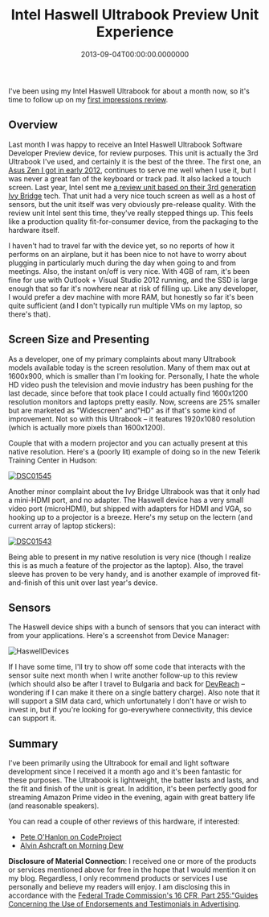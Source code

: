 ﻿---
title: Intel Haswell Ultrabook Preview Unit Experience
date: "2013-09-04T00:00:00.0000000"
featuredImage: /img/DSC01543_thumb.jpg
---

I've been using my Intel Haswell Ultrabook for about a month now, so it's time to follow up on my [first impressions review](http://ardalis.com/first-impressions-of-the-intel-haswell-ultrabook).

## Overview

Last month I was happy to receive an Intel Haswell Ultrabook Software Developer Preview device, for review purposes. This unit is actually the 3rd Ultrabook I've used, and certainly it is the best of the three. The first one, an [Asus Zen I got in early 2012](http://ardalis.com/asus-zen-ultrabook-one-month-later), continues to serve me well when I use it, but I was never a great fan of the keyboard or track pad. It also lacked a touch screen. Last year, Intel sent me [a review unit based on their 3rd generation Ivy Bridge](http://ardalis.com/working-with-ivy-bridge-ultrabook-sensors) tech. That unit had a very nice touch screen as well as a host of sensors, but the unit itself was very obviously pre-release quality. With the review unit Intel sent this time, they've really stepped things up. This feels like a production quality fit-for-consumer device, from the packaging to the hardware itself.

I haven't had to travel far with the device yet, so no reports of how it performs on an airplane, but it has been nice to not have to worry about plugging in particularly much during the day when going to and from meetings. Also, the instant on/off is very nice. With 4GB of ram, it's been fine for use with Outlook + Visual Studio 2012 running, and the SSD is large enough that so far it's nowhere near at risk of filling up. Like any developer, I would prefer a dev machine with more RAM, but honestly so far it's been quite sufficient (and I don't typically run multiple VMs on my laptop, so there's that).

## Screen Size and Presenting

As a developer, one of my primary complaints about many Ultrabook models available today is the screen resolution. Many of them max out at 1600x900, which is smaller than I'm looking for. Personally, I hate the whole HD video push the television and movie industry has been pushing for the last decade, since before that took place I could actually find 1600x1200 resolution monitors and laptops pretty easily. Now, screens are 25% smaller but are marketed as "Widescreen" and"HD" as if that's some kind of improvement. Not so with this Ultrabook – it features 1920x1080 resolution (which is actually more pixels than 1600x1200).

Couple that with a modern projector and you can actually present at this native resolution. Here's a (poorly lit) example of doing so in the new Telerik Training Center in Hudson:

[![DSC01545](/img/DSC01545_thumb.jpg"DSC01545")](/img/DSC01545_thumb.jpg)

Another minor complaint about the Ivy Bridge Ultrabook was that it only had a mini-HDMI port, and no adapter. The Haswell device has a very small video port (microHDMI), but shipped with adapters for HDMI and VGA, so hooking up to a projector is a breeze. Here's my setup on the lectern (and current array of laptop stickers):

[![DSC01543](/img/DSC01543_thumb.jpg"DSC01543")](/img/DSC01543_thumb.jpg)

Being able to present in my native resolution is very nice (though I realize this is as much a feature of the projector as the laptop). Also, the travel sleeve has proven to be very handy, and is another example of improved fit-and-finish of this unit over last year's device.

## Sensors

The Haswell device ships with a bunch of sensors that you can interact with from your applications. Here's a screenshot from Device Manager:

![HaswellDevices](/img/HaswellDevices_3.png"HaswellDevices")

If I have some time, I'll try to show off some code that interacts with the sensor suite next month when I write another follow-up to this review (which should also be after I travel to Bulgaria and back for [DevReach](http://devreach.com) – wondering if I can make it there on a single battery charge). Also note that it will support a SIM data card, which unfortunately I don't have or wish to invest in, but if you're looking for go-everywhere connectivity, this device can support it.

## Summary

I've been primarily using the Ultrabook for email and light software development since I received it a month ago and it's been fantastic for these purposes. The Ultrabook is lightweight, the batter lasts and lasts, and the fit and finish of the unit is great. In addition, it's been perfectly good for streaming Amazon Prime video in the evening, again with great battery life (and reasonable speakers).

You can read a couple of other reviews of this hardware, if interested:

- [Pete O'Hanlon on CodeProject](http://www.codeproject.com/Articles/645338/Haswell-Intel-SDP-Unit-Software-Developer-Preview)
- [Alvin Ashcraft on Morning Dew](http://www.alvinashcraft.com/2013/08/28/the-dew-review-intel-haswell-ultrabook-review-part-2-daily-use)

**Disclosure of Material Connection**: I received one or more of the products or services mentioned above for free in the hope that I would mention it on my blog. Regardless, I only recommend products or services I use personally and believe my readers will enjoy. I am disclosing this in accordance with the [Federal Trade Commission's 16 CFR, Part 255:"Guides Concerning the Use of Endorsements and Testimonials in Advertising](http://www.access.gpo.gov/nara/cfr/waisidx_03/16cfr255_03.html).

